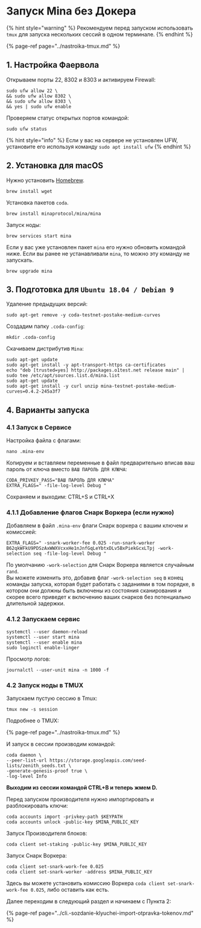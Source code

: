 # Запуск Mina без Докера

{% hint style="warning" %}
Рекомендуем перед запуском использовать `tmux` для запуска нескольких сессий в одном терминале.
{% endhint %}

{% page-ref page="../nastroika-tmux.md" %}

## 1. Настройка Фаервола

Открываем порты 22, 8302 и 8303 и активируем Firewall:

```text
sudo ufw allow 22 \
&& sudo ufw allow 8302 \
&& sudo ufw allow 8303 \
&& yes | sudo ufw enable
```

Проверяем статус открытых портов командой:

```text
sudo ufw status
```

{% hint style="info" %}
Если у вас на сервере не установлен UFW, установите его используя команду `sudo apt install ufw`
{% endhint %}

## 2. Установка для macOS

Нужно установить [Homebrew](https://brew.sh/).

```text
brew install wget
```

Установка пакетов `coda`.

```text
brew install minaprotocol/mina/mina
```

Запуск ноды:

```text
brew services start mina
```

Если у вас уже установлен пакет `mina` его нужно обновить командой ниже. Если вы ранее не устанавливали `mina`, то можно эту команду не запускать.

```text
brew upgrade mina
```

## 3. Подготовка для `Ubuntu 18.04 / Debian 9`

Удаление предыдущих версий:

```text
sudo apt-get remove -y coda-testnet-postake-medium-curves
```

Создадим папку `.coda-config`:

```text
mkdir .coda-config
```

Скачиваем дистрибутив `Mina`:

```text
sudo apt-get update
sudo apt-get install -y apt-transport-https ca-certificates
echo "deb [trusted=yes] http://packages.o1test.net release main" | sudo tee /etc/apt/sources.list.d/mina.list
sudo apt-get update
sudo apt-get install -y curl unzip mina-testnet-postake-medium-curves=0.4.2-245a3f7
```

## 4. Варианты запуска

### 4.1 Запуск в Сервисе

Настройка файла с флагами:

```text
nano .mina-env
```

Копируем и вставляем переменные в файл предварительно вписав ваш пароль от ключа вместо `ВАШ ПАРОЛЬ ДЛЯ КЛЮЧА`:

```text
CODA_PRIVKEY_PASS="ВАШ ПАРОЛЬ ДЛЯ КЛЮЧА"
EXTRA_FLAGS=" -file-log-level Debug "
```

Сохраняем и выходим: CTRL+S и CTRL+X

### 4.1.1 Добавление флагов Снарк Воркера \(если нужно\)

Добавляем в файл `.mina-env` флаги Снарк воркера с вашим ключем и комиссией:

```text
EXTRA_FLAGS=" -snark-worker-fee 0.025 -run-snark-worker B62qkWFkU9PDSzAxWWXVcxxHe1nJnfGqLeYbtxDLv5BxPiekGcxLTpj -work-selection seq -file-log-level Debug "
```

По умолчанию `-work-selection` для Снарк Воркера является случайным `rand`.  
Вы можете изменить это, добавив флаг `-work-selection seq` в конец команды запуска, которая будет работать с заданиями в том порядке, в котором они должны быть включены из состояния сканирования и скорее всего приведет к включению ваших снарков без потенциально длительной задержки.

### 4.1.2 Запускаем сервис

```text
systemctl --user daemon-reload
systemctl --user start mina
systemctl --user enable mina
sudo loginctl enable-linger
```

Просмотр логов:

```text
journalctl --user-unit mina -n 1000 -f
```

### 4.2 Запуск ноды в TMUX

Запускаем пустую сессию в Tmux:

```text
tmux new -s session
```

Подробнее о TMUX:

{% page-ref page="../nastroika-tmux.md" %}

И запуск в сессии производим командой:

```text
coda daemon \
--peer-list-url https://storage.googleapis.com/seed-lists/zenith_seeds.txt \
-generate-genesis-proof true \
-log-level Info
```

**Выходим из сессии командой CTRL+B и теперь жмем D.**

Перед запуском производителя нужно импортировать и разблокировать ключи:

```text
coda accounts import -privkey-path $KEYPATH
coda accounts unlock -public-key $MINA_PUBLIC_KEY
```

Запуск Производителя блоков:

```text
coda client set-staking -public-key $MINA_PUBLIC_KEY
```

Запуск Снарк Воркера:

```text
coda client set-snark-work-fee 0.025
coda client set-snark-worker -address $MINA_PUBLIC_KEY
```

Здесь вы можете установить комиссию Воркера `coda client set-snark-work-fee 0.025`, либо оставить как есть.

Далее переходим в следующий раздел и начинаем с Пункта 2:

{% page-ref page="../cli.-sozdanie-klyuchei-import-otpravka-tokenov.md" %}

